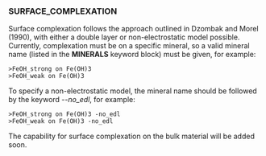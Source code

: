 ### SURFACE_COMPLEXATION

Surface complexation follows the approach outlined in Dzombak and Morel
(1990), with either a double layer or non-electrostatic model possible.
Currently, complexation must be on a specific mineral, so a valid
mineral name (listed in the **MINERALS** keyword block) must be given,
for example:

    >FeOH_strong on Fe(OH)3
    >FeOH_weak on Fe(OH)3

To specify a non-electrostatic model, the mineral name should be
followed by the keyword *--no_edl*, for example:

    >FeOH_strong on Fe(OH)3 -no_edl
    >FeOH_weak on Fe(OH)3 -no_edl

The capability for surface complexation on the bulk material will be
added soon.
